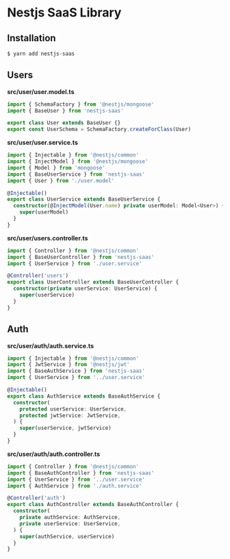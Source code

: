 # Nestjs SaaS Library

## Installation

```bash
$ yarn add nestjs-saas
```

## Users

**src/user/user.model.ts**

```typescript
import { SchemaFactory } from '@nestjs/mongoose'
import { BaseUser } from 'nestjs-saas'

export class User extends BaseUser {}
export const UserSchema = SchemaFactory.createForClass(User)
```

**src/user/user.service.ts**

```typescript
import { Injectable } from '@nestjs/common'
import { InjectModel } from '@nestjs/mongoose'
import { Model } from 'mongoose'
import { BaseUserService } from 'nestjs-saas'
import { User } from './user.model'

@Injectable()
export class UserService extends BaseUserService {
  constructor(@InjectModel(User.name) private userModel: Model<User>) {
    super(userModel)
  }
}
```

**src/user/users.controller.ts**

```typescript
import { Controller } from '@nestjs/common'
import { BaseUserController } from 'nestjs-saas'
import { UserService } from './user.service'

@Controller('users')
export class UserController extends BaseUserController {
  constructor(private userService: UserService) {
    super(userService)
  }
}
```

## Auth

**src/user/auth/auth.service.ts**

```typescript
import { Injectable } from '@nestjs/common'
import { JwtService } from '@nestjs/jwt'
import { BaseAuthService } from 'nestjs-saas'
import { UserService } from '../user.service'

@Injectable()
export class AuthService extends BaseAuthService {
  constructor(
    protected userService: UserService,
    protected jwtService: JwtService,
  ) {
    super(userService, jwtService)
  }
}
```

**src/user/auth/auth.controller.ts**

```typescript
import { Controller } from '@nestjs/common'
import { BaseAuthController } from 'nestjs-saas'
import { UserService } from '../user.service'
import { AuthService } from './auth.service'

@Controller('auth')
export class AuthController extends BaseAuthController {
  constructor(
    private authService: AuthService,
    private userService: UserService,
  ) {
    super(authService, userService)
  }
}
```
